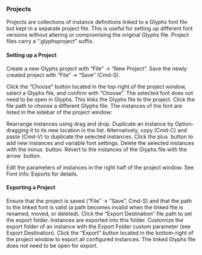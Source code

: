 ### Projects

Projects are collections of instance definitions linked to a Glyphs font file but kept in a separate project file.
This is useful for setting up different font versions without altering or compromising the original Glyphs file.
Project files carry a “.glyphsproject” suffix.

#### Setting up a Project

Create a new Glyphs project with “File” → “New Project”.
Save the newly created project with “File” → “Save” (Cmd-S).

Click the “Choose” button located in the top-right of the project window, select a Glyphs file, and confirm with “Choose”.
The selected font does not need to be open in Glyphs.
This _links_ the Glyphs file to the project.
Click the file path to choose a different Glyphs file.
The instances of the font are listed in the sidebar of the project window:

Rearrange instances using drag and drop.
Duplicate an instance by Option-dragging it to its new location in the list.
Alternatively, copy (Cmd-C) and paste (Cmd-V) to duplicate the selected instances.
Click the plus  button to add new instances and variable font settings.
Delete the selected instances with the minus  button.
Revert to the instances of the Glyphs file with the arrow  button.

Edit the parameters of instances in the right half of the project window.
See Font Info: Exports for details.

#### Exporting a Project

Ensure that the project is saved (“File” → “Save”, Cmd-S) and that the path to the linked font is valid (a path becomes invalid when the linked file is renamed, moved, or deleted).
Click the “Export Destination” file path to set the export folder.
Instances are exported into this folder.
Customize the export folder of an instance with the Export Folder custom parameter (see Export Destination).
Click the “Export” button located in the bottom-right of the project window to export all configured instances.
The linked Glyphs file does not need to be open for export.